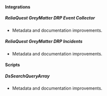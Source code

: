 
#### Integrations

##### ReliaQuest GreyMatter DRP Event Collector

- Metadata and documentation improvements.
##### ReliaQuest GreyMatter DRP Incidents

- Metadata and documentation improvements.

#### Scripts

##### DsSearchQueryArray

- Metadata and documentation improvements.
